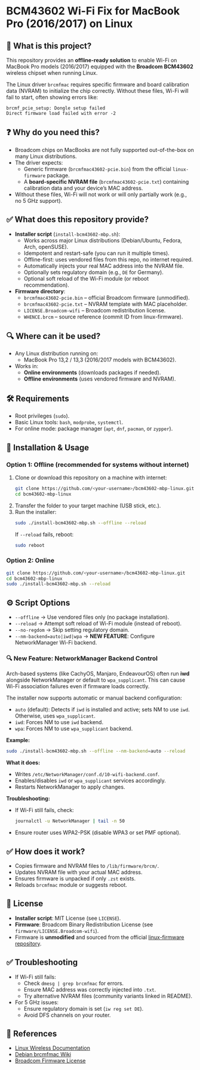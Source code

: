 # BCM43602 Wi-Fi Fix for MacBook Pro (2016/2017) on Linux

## 📌 What is this project?
This repository provides an **offline-ready solution** to enable Wi-Fi on MacBook Pro models (2016/2017) equipped with the **Broadcom BCM43602** wireless chipset when running Linux.

The Linux driver `brcmfmac` requires specific firmware and board calibration data (NVRAM) to initialize the chip correctly. Without these files, Wi-Fi will fail to start, often showing errors like:
```
brcmf_pcie_setup: Dongle setup failed
Direct firmware load failed with error -2
```

## ❓ Why do you need this?
- Broadcom chips on MacBooks are not fully supported out-of-the-box on many Linux distributions.
- The driver expects:
  - Generic firmware (`brcmfmac43602-pcie.bin`) from the official `linux-firmware` package.
  - A **board-specific NVRAM file** (`brcmfmac43602-pcie.txt`) containing calibration data and your device’s MAC address.
- Without these files, Wi-Fi will not work or will only partially work (e.g., no 5 GHz support).

## ✅ What does this repository provide?
- **Installer script** (`install-bcm43602-mbp.sh`):
  - Works across major Linux distributions (Debian/Ubuntu, Fedora, Arch, openSUSE).
  - Idempotent and restart-safe (you can run it multiple times).
  - Offline-first: uses vendored files from this repo, no internet required.
  - Automatically injects your real MAC address into the NVRAM file.
  - Optionally sets regulatory domain (e.g., `DE` for Germany).
  - Optional soft reload of the Wi-Fi module (or reboot recommendation).
- **Firmware directory**:
  - `brcmfmac43602-pcie.bin` – official Broadcom firmware (unmodified).
  - `brcmfmac43602-pcie.txt` – NVRAM template with MAC placeholder.
  - `LICENSE.Broadcom-wifi` – Broadcom redistribution license.
  - `WHENCE.brcm` – source reference (commit ID from linux-firmware).

## 🔍 Where can it be used?
- Any Linux distribution running on:
  - MacBook Pro 13,2 / 13,3 (2016/2017 models with BCM43602).
- Works in:
  - **Online environments** (downloads packages if needed).
  - **Offline environments** (uses vendored firmware and NVRAM).

## 🛠 Requirements
- Root privileges (`sudo`).
- Basic Linux tools: `bash`, `modprobe`, `systemctl`.
- For online mode: package manager (`apt`, `dnf`, `pacman`, or `zypper`).

## 🚀 Installation & Usage

### **Option 1: Offline (recommended for systems without internet)**
1. Clone or download this repository on a machine with internet:
   ```bash
   git clone https://github.com/<your-username>/bcm43602-mbp-linux.git
   cd bcm43602-mbp-linux
   ```
2. Transfer the folder to your target machine (USB stick, etc.).
3. Run the installer:
   ```bash
   sudo ./install-bcm43602-mbp.sh --offline --reload
   ```
   If `--reload` fails, reboot:
   ```bash
   sudo reboot
   ```

### **Option 2: Online**
```bash
git clone https://github.com/<your-username>/bcm43602-mbp-linux.git
cd bcm43602-mbp-linux
sudo ./install-bcm43602-mbp.sh --reload
```

## ⚙️ Script Options
- `--offline` → Use vendored files only (no package installation).
- `--reload` → Attempt soft reload of Wi-Fi module (instead of reboot).
- `--no-regdom` → Skip setting regulatory domain.
- `--nm-backend=auto|iwd|wpa` → **NEW FEATURE**: Configure NetworkManager Wi-Fi backend.

### 🔍 New Feature: NetworkManager Backend Control
Arch-based systems (like CachyOS, Manjaro, EndeavourOS) often run **iwd** alongside NetworkManager or default to `wpa_supplicant`. This can cause Wi-Fi association failures even if firmware loads correctly.

The installer now supports automatic or manual backend configuration:
- `auto` (default): Detects if `iwd` is installed and active; sets NM to use `iwd`. Otherwise, uses `wpa_supplicant`.
- `iwd`: Forces NM to use `iwd` backend.
- `wpa`: Forces NM to use `wpa_supplicant` backend.

**Example:**
```bash
sudo ./install-bcm43602-mbp.sh --offline --nm-backend=auto --reload
```

**What it does:**
- Writes `/etc/NetworkManager/conf.d/10-wifi-backend.conf`.
- Enables/disables `iwd` or `wpa_supplicant` services accordingly.
- Restarts NetworkManager to apply changes.

**Troubleshooting:**
- If Wi-Fi still fails, check:
  ```bash
  journalctl -u NetworkManager | tail -n 50
  ```
- Ensure router uses WPA2-PSK (disable WPA3 or set PMF optional).

## ✅ How does it work?
- Copies firmware and NVRAM files to `/lib/firmware/brcm/`.
- Updates NVRAM file with your actual MAC address.
- Ensures firmware is unpacked if only `.zst` exists.
- Reloads `brcmfmac` module or suggests reboot.

## 📜 License
- **Installer script**: MIT License (see `LICENSE`).
- **Firmware**: Broadcom Binary Redistribution License (see `firmware/LICENSE.Broadcom-wifi`).
- Firmware is **unmodified** and sourced from the official [linux-firmware repository](https://git.kernel.org/pub/scm/linux/kernel/git/firmware/linux-firmware.git).

## ✅ Troubleshooting
- If Wi-Fi still fails:
  - Check `dmesg | grep brcmfmac` for errors.
  - Ensure MAC address was correctly injected into `.txt`.
  - Try alternative NVRAM files (community variants linked in README).
- For 5 GHz issues:
  - Ensure regulatory domain is set (`iw reg set DE`).
  - Avoid DFS channels on your router.

## 🔗 References
- [Linux Wireless Documentation](https://wireless.docs.kernel.org/en/latest/en/users/drivers/brcm80211.html)
- [Debian brcmfmac Wiki](https://wiki.debian.org/brcmfmac)
- [Broadcom Firmware License](https://git.kernel.org/pub/scm/linux/kernel/git/firmware/linux-firmware.git/tree/LICENCE.broadcom_bcm43xx)

